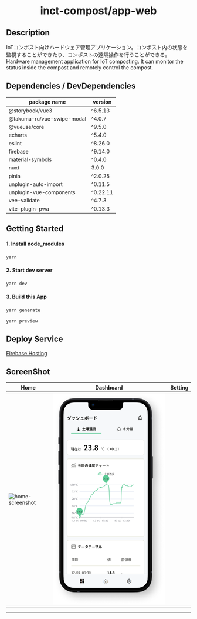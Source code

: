 # <div style="text-align: center;">inct-compost/app-web</div>
<!-- <p align="center">
  <img src="/static/icon.png"  width="256" height="256" alt="nuxt-firebase logo">
</p> -->

## Description
IoTコンポスト向けハードウェア管理アプリケーション。コンポスト内の状態を監視することができたり、コンポストの遠隔操作を行うことができる。<br>
Hardware management application for IoT composting. It can monitor the status inside the compost and remotely control the compost.

## Dependencies / DevDependencies
| package name | version |
| -- | -- |
| @storybook/vue3 | ^6.5.13 |
| @takuma-ru/vue-swipe-modal | ^4.0.7 |
| @vueuse/core | ^9.5.0 |
| echarts | ^5.4.0 |
| eslint | ^8.26.0 |
| firebase | ^9.14.0 |
| material-symbols | ^0.4.0 |
| nuxt | 3.0.0 |
| pinia | ^2.0.25 |
| unplugin-auto-import | ^0.11.5 |
| unplugin-vue-components | ^0.22.11 |
| vee-validate | ^4.7.3 |
| vite-plugin-pwa | ^0.13.3 |

## Getting Started

#### 1. Install node_modules
```md
yarn
```

#### 2. Start dev server
```md
yarn dev
```

#### 3. Build this App
```
yarn generate
```

```
yarn preview
```

## Deploy Service
[Firebase Hosting](https://firebase.google.com/products/hosting?gclid=Cj0KCQiA1sucBhDgARIsAFoytUuCQdfrUzumhsqOWLO6TncdTd959kbvy2HGpWO6AXQVvFlRpbuy0l4aAg9uEALw_wcB&gclsrc=aw.ds)

## ScreenShot
| Home | Dashboard | Setting |
| -- | -- | -- |
| ![home-screenshot](https://user-images.githubusercontent.com/49429291/210946177-675dcbca-1e91-4fc3-926a-b99c51cffedd.png) | ![screenshots](/public//screenshots/dashboard-screenshot.png) |

----
